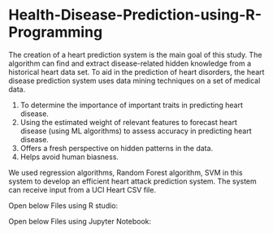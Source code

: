 # Health-Disease-Prediction-using-R-Programming

The creation of a heart prediction system is the main goal of this study. The algorithm can find and extract disease-related hidden knowledge from a historical heart data set. To aid in the prediction of heart disorders, the heart disease prediction system uses data mining techniques on a set of medical data.
1)	To determine the importance of important traits in predicting heart disease.
2)	Using the estimated weight of relevant features to forecast heart disease (using ML algorithms) to assess accuracy in predicting heart disease.
3)	Offers a fresh perspective on hidden patterns in the data.
4)	Helps avoid human biasness.

We used regression algorithms, Random Forest algorithm, SVM in this system to develop an efficient heart attack prediction system. The system can receive input from a UCI Heart CSV file. 

Open below Files using R studio:


Open below Files using Jupyter Notebook:



